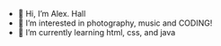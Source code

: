 - 👋 Hi, I’m Alex. Hall
- 👀 I’m interested in photography, music and CODING!  
- 🌱 I’m currently learning html, css, and java

